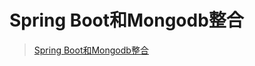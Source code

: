#  Spring Boot和Mongodb整合
> [ Spring Boot和Mongodb整合](https://blog.csdn.net/stronglyh/article/details/81024588)